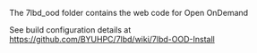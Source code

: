 The 7lbd_ood folder contains the web code for Open OnDemand

See build configuration details at https://github.com/BYUHPC/7lbd/wiki/7lbd-OOD-Install
